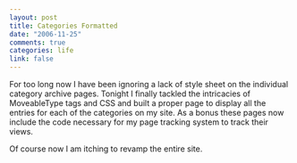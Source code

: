 ```yaml
--- 
layout: post
title: Categories Formatted
date: "2006-11-25"
comments: true
categories: life
link: false
---
```

For too long now I have been ignoring a lack of style sheet on the individual category archive pages. Tonight I finally tackled the intricacies of MoveableType tags and CSS and built a proper page to display all the entries for each of the categories on my site. As a bonus these pages now include the code necessary for my page tracking system to track their views.

Of course now I am itching to revamp the entire site.
